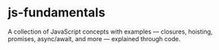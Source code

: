# js-fundamentals
A collection of JavaScript concepts with examples — closures, hoisting, promises, async/await, and more — explained through code.
